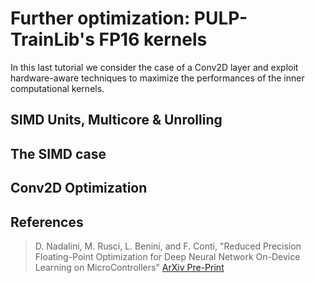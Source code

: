 # Further optimization: PULP-TrainLib's FP16 kernels

In this last tutorial we consider the case of a Conv2D layer and exploit hardware-aware techniques to maximize the performances of the inner computational kernels.

## SIMD Units, Multicore & Unrolling


## The SIMD case


## Conv2D Optimization


## References

> D. Nadalini, M. Rusci, L. Benini, and F. Conti, "Reduced Precision Floating-Point Optimization for Deep Neural Network On-Device Learning on MicroControllers" [ArXiv Pre-Print](https://arxiv.org/abs/2305.19167)
